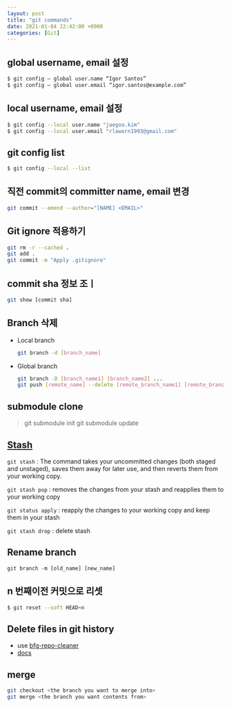```yaml
---
layout: post
title: "git commands"
date: 2021-01-04 22:42:00 +0900
categories: [Git]
---
```

## global username, email 설정

``` sh
$ git config — global user.name “Igor Santos”
$ git config — global user.email “igor.santos@example.com”
```

## local username, email 설정

``` sh
$ git config --local user.name "jaegoo.kim"
$ git config --local user.email "rlaworn1993@gmail.com"
```

## git config list

``` sh
$ git config --local --list
```

## 직전 commit의 committer name, email 변경

``` sh
git commit --amend --author="[NAME] <EMAIL>"
```

## Git ignore 적용하기

``` sh
git rm -r --cached .
git add .
git commit -m "Apply .gitignore"
```

## commit sha 정보 조ㅣ

``` sh
git show [commit sha]
```

## Branch 삭제

- Local branch 
   ``` sh 
   git branch -d [branch_name] 
   ```
- Global branch
   ``` sh
   git branch -D [branch_name1] [branch_name2] ...
   git push [remote_name] --delete [remote_branch_name1] [remote_branch_name2] ...
   ```

## submodule clone

> git submodule init
> git submodule update

## [Stash](https://www.atlassian.com/git/tutorials/saving-changes/git-stash)

 ```git stash``` : The command takes your uncommitted changes (both staged and unstaged), saves them away for later use, and then reverts them from your working copy. 

```git stash pop``` : removes the changes from your stash and reapplies them to your working copy

```git status apply``` : reapply the changes to your working copy and keep them in your stash

```git stash drop``` : delete stash

## Rename branch

`git branch -m [old_name] [new_name]`

## n 번째이전 커밋으로 리셋

``` sh
$ git reset --soft HEAD~n
```

## Delete files in git history

- use [bfg-repo-cleaner](https://rtyley.github.io/bfg-repo-cleaner/)
- [docs](https://docs.github.com/en/authentication/keeping-your-account-and-data-secure/removing-sensitive-data-from-a-repository)

## merge

``` sh
git checkout <the branch you want to merge into>
git merge <the branch you want contents from>
```